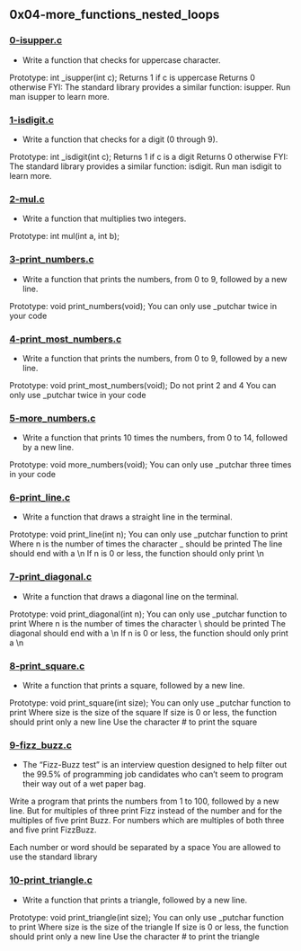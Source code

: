 ## 0x04-more_functions_nested_loops

### [0-isupper.c](./0-isupper.c)
* Write a function that checks for uppercase character.

Prototype: int _isupper(int c);
Returns 1 if c is uppercase
Returns 0 otherwise
FYI: The standard library provides a similar function: isupper. Run man isupper to learn more.

### [1-isdigit.c](./1-isdigit.c)
* Write a function that checks for a digit (0 through 9).

Prototype: int _isdigit(int c);
Returns 1 if c is a digit
Returns 0 otherwise
FYI: The standard library provides a similar function: isdigit. Run man isdigit to learn more.

### [2-mul.c](./2-mul.c)
* Write a function that multiplies two integers.

Prototype: int mul(int a, int b);

### [3-print_numbers.c](./3-print_numbers.c)
* Write a function that prints the numbers, from 0 to 9, followed by a new line.

Prototype: void print_numbers(void);
You can only use _putchar twice in your code

### [4-print_most_numbers.c](./4-print_most_numbers.c)
* Write a function that prints the numbers, from 0 to 9, followed by a new line.

Prototype: void print_most_numbers(void);
Do not print 2 and 4
You can only use _putchar twice in your code

### [5-more_numbers.c](./5-more_numbers.c)
* Write a function that prints 10 times the numbers, from 0 to 14, followed by a new line.

Prototype: void more_numbers(void);
You can only use _putchar three times in your code

### [6-print_line.c](./6-print_line.c)
* Write a function that draws a straight line in the terminal.

Prototype: void print_line(int n);
You can only use _putchar function to print
Where n is the number of times the character _ should be printed
The line should end with a \n
If n is 0 or less, the function should only print \n

### [7-print_diagonal.c](./7-print_diagonal.c)
* Write a function that draws a diagonal line on the terminal.

Prototype: void print_diagonal(int n);
You can only use _putchar function to print
Where n is the number of times the character \ should be printed
The diagonal should end with a \n
If n is 0 or less, the function should only print a \n

### [8-print_square.c](./8-print_square.c)
* Write a function that prints a square, followed by a new line.

Prototype: void print_square(int size);
You can only use _putchar function to print
Where size is the size of the square
If size is 0 or less, the function should print only a new line
Use the character # to print the square

### [9-fizz_buzz.c](./9-fizz_buzz.c)
* The “Fizz-Buzz test” is an interview question designed to help filter out the 99.5% of programming job candidates who can’t seem to program their way out of a wet paper bag.

Write a program that prints the numbers from 1 to 100, followed by a new line. But for multiples of three print Fizz instead of the number and for the multiples of five print Buzz. For numbers which are multiples of both three and five print FizzBuzz.

Each number or word should be separated by a space
You are allowed to use the standard library

### [10-print_triangle.c](./10-print_triangle.c)
* Write a function that prints a triangle, followed by a new line.

Prototype: void print_triangle(int size);
You can only use _putchar function to print
Where size is the size of the triangle
If size is 0 or less, the function should print only a new line
Use the character # to print the triangle

